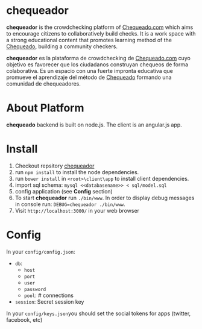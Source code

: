 chequeador
==========

**chequeador** is the  crowdchecking platform of [Chequeado.com](http://chequeado.com) which aims to encourage citizens to collaboratively build checks. It is a work space with a strong educational content that promotes learning method of the [Chequeado](http://chequeado.com),  building a community checkers.

**chequeador** es la plataforma de crowdchecking de [Chequeado.com](http://chequeado.com) cuyo objetivo es favorecer que los ciudadanos construyan chequeos de forma colaborativa. Es un espacio con una fuerte impronta educativa que promueve el aprendizaje del método de [Chequeado](http://chequeado.com) formando una comunidad de chequeadores.

About Platform
=====
**chequeado** backend is built on node.js. The client is an angular.js app. 


Install
===========

1. Checkout repsitory [chequeador](https://github.com/Chequeadocom/chequeador)
1. run `npm install`  to install the node dependencies. 
1. run `bower install` in `<root>\client\app` to install client dependencies.
1. import sql schema: `mysql <<databasename>> < sql/model.sql`
1. config application  (see **Config** section)
1. To start **chequeador**  run `./bin/www`. In order to display debug messages in console run: `DEBUG=chequeador ./bin/www`.
1. Visit `http://localhost:3000/` in your web browser

Config
======

In your `config/config.json`:

* `db`:
    + `host`
    + `port`
    + `user`
    + `password`
    + `pool`: # connections
* `session`: Secret session key

In your `config/keys.json`you should set the social tokens for apps (twitter, facebook, etc)
